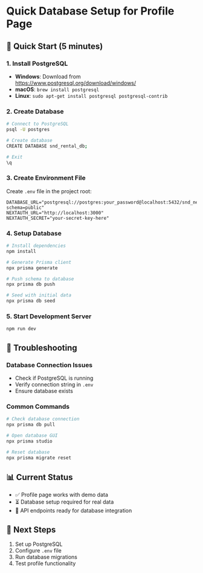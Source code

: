 # Quick Database Setup for Profile Page

## 🚀 Quick Start (5 minutes)

### 1. Install PostgreSQL
- **Windows**: Download from https://www.postgresql.org/download/windows/
- **macOS**: `brew install postgresql`
- **Linux**: `sudo apt-get install postgresql postgresql-contrib`

### 2. Create Database
```bash
# Connect to PostgreSQL
psql -U postgres

# Create database
CREATE DATABASE snd_rental_db;

# Exit
\q
```

### 3. Create Environment File
Create `.env` file in the project root:
```env
DATABASE_URL="postgresql://postgres:your_password@localhost:5432/snd_nextjs_db?schema=public"
NEXTAUTH_URL="http://localhost:3000"
NEXTAUTH_SECRET="your-secret-key-here"
```

### 4. Setup Database
```bash
# Install dependencies
npm install

# Generate Prisma client
npx prisma generate

# Push schema to database
npx prisma db push

# Seed with initial data
npx prisma db seed
```

### 5. Start Development Server
```bash
npm run dev
```

## 🔧 Troubleshooting

### Database Connection Issues
- Check if PostgreSQL is running
- Verify connection string in `.env`
- Ensure database exists

### Common Commands
```bash
# Check database connection
npx prisma db pull

# Open database GUI
npx prisma studio

# Reset database
npx prisma migrate reset
```

## 📊 Current Status
- ✅ Profile page works with demo data
- ⏳ Database setup required for real data
- 🔄 API endpoints ready for database integration

## 🎯 Next Steps
1. Set up PostgreSQL
2. Configure `.env` file
3. Run database migrations
4. Test profile functionality 
